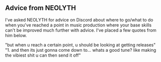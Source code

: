 ## Advice from NEOLYTH
I've asked NEOLYTH for advice on Discord about where to go/what to do when you've reached a point in music production where your base skills can't be improved much further with advice. I've placed a few quotes from him below.

"but when u reach a certain point, u should be looking at getting releases"
"1. and then its just gonna come down to... whats a good tune? like making the vibiest shit u can then send it off"